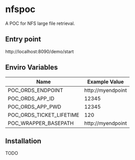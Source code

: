 # nfspoc
A POC for NFS large file retrieval.  
  
## Entry point
http://localhost:8090/demo/start

## Enviro Variables
| Name  | Example Value |
| ------------- | ------------- |
| POC_ORDS_ENDPOINT  | http://myendpoint  |
| POC_ORDS_APP_ID  | 12345  |
| POC_ORDS_APP_PWD | 12345  |
| POC_ORDS_TICKET_LIFETIME  | 120  |
| POC_WRAPPER_BASEPATH | http://myendpoint |

## Installation
TODO

 